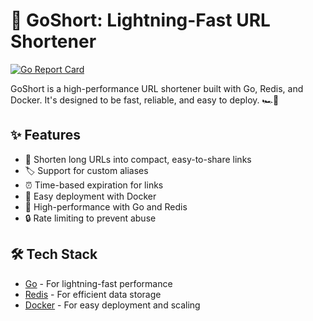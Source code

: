 # 🚀 GoShort: Lightning-Fast URL Shortener

[![Go Report Card](https://goreportcard.com/badge/github.com/kshitijk4poor/golang-url-shortener)](https://goreportcard.com/report/github.com/kshitijk4poor/golang-url-shortener)

GoShort is a high-performance URL shortener built with Go, Redis, and Docker. It's designed to be fast, reliable, and easy to deploy. 🏎️💨

## ✨ Features

- 🔗 Shorten long URLs into compact, easy-to-share links
- 🏷️ Support for custom aliases
- ⏰ Time-based expiration for links
- 🐳 Easy deployment with Docker
- 🚀 High-performance with Go and Redis
- 🔒 Rate limiting to prevent abuse

## 🛠️ Tech Stack

- [Go](https://golang.org/) - For lightning-fast performance
- [Redis](https://redis.io/) - For efficient data storage
- [Docker](https://www.docker.com/) - For easy deployment and scaling
